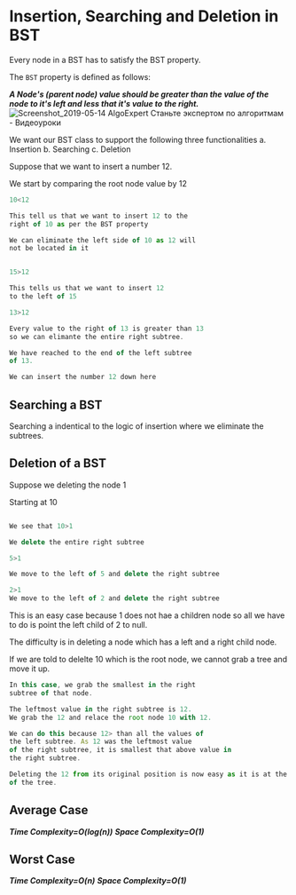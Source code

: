 # Insertion, Searching and Deletion in BST

Every node in a BST has to satisfy the BST property.

The ```BST``` property is defined as follows:

***A Node's (parent node) value should be greater than the value of the node to it's left and less that it's value to the right.***
   ![Screenshot_2019-05-14 AlgoExpert Станьте экспертом по алгоритмам - Видеоуроки](https://user-images.githubusercontent.com/15992276/57819408-5ba5dc00-7756-11e9-86b1-8858a4305f40.png)


We want our BST class to support the following 
three functionalities
a. Insertion
b. Searching
c. Deletion

Suppose that we want to insert a number 12.

We start by comparing the root node value by 12

```javascript
10<12

This tell us that we want to insert 12 to the
right of 10 as per the BST property

We can eliminate the left side of 10 as 12 will
not be located in it

```

```javascript

15>12

This tells us that we want to insert 12
to the left of 15 

```


```javascript
13>12

Every value to the right of 13 is greater than 13
so we can elimante the entire right subtree.

```


```javascript
We have reached to the end of the left subtree
of 13.

We can insert the number 12 down here

```

## Searching a BST

Searching a indentical to the logic of insertion
where we eliminate the subtrees.


## Deletion of a BST

Suppose we deleting the node 1

Starting at 10

```javascript

We see that 10>1

We delete the entire right subtree

```

```javascript
5>1

We move to the left of 5 and delete the right subtree

2>1
We move to the left of 2 and delete the right subtree

```
This is an easy case because 1 does not hae a children node
so all we have to do is point the left child of 2 to null.


The difficulty is in deleting a node which has 
a left and a right child node.

If we are told to delelte 10 which is the root node,
we cannot grab a tree and move it up.


```javascript
In this case, we grab the smallest in the right 
subtree of that node.

The leftmost value in the right subtree is 12.
We grab the 12 and relace the root node 10 with 12.

We can do this because 12> than all the values of 
the left subtree. As 12 was the leftmost value
of the right subtree, it is smallest that above value in
the right subtree.

Deleting the 12 from its original position is now easy as it is at the bottom
of the tree.
```
## Average Case

***Time Complexity=O(log(n))***
***Space Complexity=O(1)***


## Worst Case

***Time Complexity=O(n)***
***Space Complexity=O(1)***
















